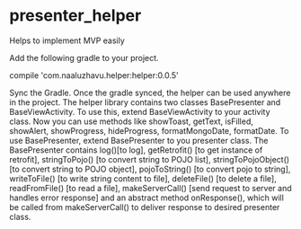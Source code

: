 # presenter_helper
Helps to implement MVP easily

Add the following gradle to your project.

compile 'com.naaluzhavu.helper:helper:0.0.5'

Sync the Gradle.
Once the gradle synced, the helper can be used anywhere in the project. The helper library contains two classes BasePresenter and BaseViewActivity.
To use this, extend BaseViewActivity to your activity class. Now you can use methods like showToast, getText, isFilled, showAlert, showProgress, hideProgress, formatMongoDate, formatDate.
To use BasePresenter, extend BasePresenter to you presenter class. The BasePresenter contains log()[to log], getRetrofit() [to get instance of retrofit], stringToPojo() [to convert string to POJO list], stringToPojoObject() [to convert string to POJO object], pojoToString() [to convert pojo to string], writeToFile() [to write string content to file], deleteFile() [to delete a file], readFromFile() [to read a file], makeServerCall() [send request to server and handles error response] and an abstract method onResponse(), which will be called from makeServerCall() to deliver response to desired presenter class.

